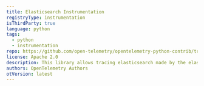 ```yaml
---
title: Elasticsearch Instrumentation
registryType: instrumentation
isThirdParty: true
language: python
tags:
  - python
  - instrumentation
repo: https://github.com/open-telemetry/opentelemetry-python-contrib/tree/master/instrumentation/opentelemetry-instrumentation-elasticsearch
license: Apache 2.0
description: This library allows tracing elasticsearch made by the elasticsearch library.
authors: OpenTelemetry Authors
otVersion: latest
---
```

